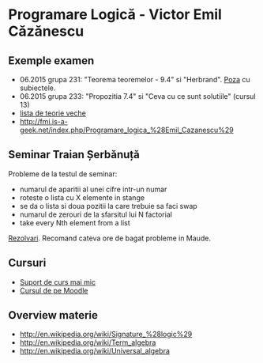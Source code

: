 # Programare Logică - Victor Emil Căzănescu

## Exemple examen

* 06.2015 grupa 231: "Teorema teoremelor - 9.4" si "Herbrand". [Poza](https://www.dropbox.com/s/tq2loj2jatxiziw/subiecte_231.jpg?dl=0) cu subiectele.
* 06.2015 grupa 233: "Propozitia 7.4" si "Ceva cu ce sunt solutiile" (cursul 13)
* [lista de teorie veche](https://www.dropbox.com/s/gsxtvnwvthp0ql2/teorie%20PL.jpg?dl=0)
* http://fmi.is-a-geek.net/index.php/Programare_logica_%28Emil_Cazanescu%29

## Seminar Traian Șerbănuță

Probleme de la testul de seminar:

* numarul de aparitii al unei cifre intr-un numar
* roteste o lista cu X elemente in stange
* se da o lista si doua pozitii la care trebuie sa faci swap
* numarul de zerouri de la sfarsitul lui N factorial
* take every Nth element from a list

[Rezolvari](https://github.com/palcu/homework/tree/master/pl). Recomand cateva ore de bagat probleme in Maude.

## Cursuri

* [Suport de curs mai mic](https://www.dropbox.com/s/gt7i2ynnzaii4vr/suport_curs_caza.pdf?dl=0)
* [Cursul de pe Moodle](http://moodle.fmi.unibuc.ro/mod/resource/view.php?id=425)

## Overview materie

* http://en.wikipedia.org/wiki/Signature_%28logic%29
* http://en.wikipedia.org/wiki/Term_algebra
* http://en.wikipedia.org/wiki/Universal_algebra
